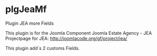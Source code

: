 ﻿plgJeaMf
========

Plugin JEA more Fields

This plugin is for the Joomla Component Joomla Estate Agency - JEA
Projectpage for JEA: http://joomlacode.org/gf/project/jea/

This plugin add´s 2 customs Fields.